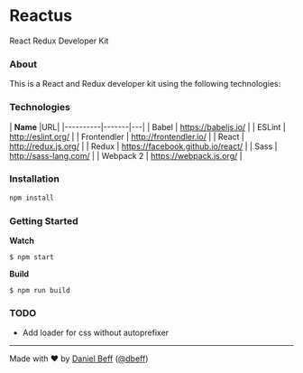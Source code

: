 # Reactus

React Redux Developer Kit


### About
This is a React and Redux developer kit using the following technologies:


### Technologies

| **Name** |URL|
|----------|-------|---|
| Babel | https://babeljs.io/ |
| ESLint | http://eslint.org/ |
| Frontendler | http://frontendler.io/ |
| React | http://redux.js.org/ |
| Redux | https://facebook.github.io/react/ |
| Sass | http://sass-lang.com/ |
| Webpack 2 | https://webpack.js.org/ |

### Installation

```bash
npm install
```

### Getting Started

**Watch**

```
$ npm start
```

**Build**

```
$ npm run build
```


### TODO

- Add loader for css without autoprefixer






---
Made with ♥ by [Daniel Beff](http://www.danielbeff.com.br/) ([@dbeff](https://github.com/dbeff))
